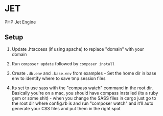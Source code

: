 # JET
PHP Jet Engine

## Setup

1. Update .htaccess (if using apache) to replace "domain" with your domain

1. Run `composer update` followed by `composer install`

1. Create `.db.env` and `.base.env` from examples - Set the home dir in base env to identify where to save tmp session files

1. Its set to use sass with the "compass watch" command in the root dir.  Basically you're on a mac, you should have compass installed (its a ruby gem or some shit) - when you change the SASS files in cargo just go to the root dir where config.rb is and run "composer watch" and it'll auto generate your CSS files and put them in the right spot